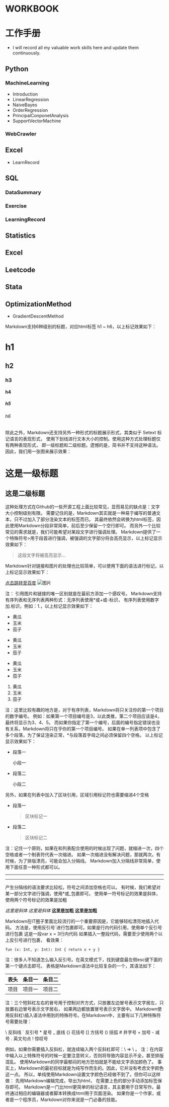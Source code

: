# WORKBOOK
# 工作手册
* I will record all my valuable work skills here and update them continuously.
## Python
### MachineLearning
* Introduction
* LinearRegression
* NaiveBayes
* OrderRegression
* PrincipalConponetAnalysis
* SupportVectorMachine
### WebCrawler
## Excel
* LearnRecord
## SQL
### DataSummary
### Exercise
### LearningRecord
## Statistics
## Excel
## Leetcode
## Stata
## OptimizationMethod
* GradientDescentMethod






Markdown支持6种级别的标题，对应html标签 h1 ~ h6，以上标记效果如下：


# h1
## h2
### h3
#### h4
##### h5
###### h6


除此之外，Markdown还支持另外一种形式的标题展示形式，其类似于 Setext 标记语言的表现形式，
使用下划线进行文本大小的控制。使用这种方式处理标题仅有两种表现形式，
即一级标题和二级标题。遗憾的是，简书并不支持这种语法。因此，我们用一张图来展示效果：


这是一级标题
===
这是二级标题
---


这种处理方式在Github的一些开源工程上面比较常见，显而易见的缺点是：文字大小控制级别有限。
需要记住的是，Markdown其实就是一种易于编写的普通文本，只不过加入了部分渲染文本的标签而已。
其最终依然会转换为html标签，因此使用Markdown分段非常简单，前后至少保留一个空行即可。
而另外一个比较常见的需求就是，我们可能希望对某段文字进行强调处理。
Markdown提供了一个特殊符号>用于段首进行强调，被强调的文字部分将会高亮显示，以上标记显示效果如下：


> 这段文字将被高亮显示...


Markdown针对链接和图片的处理也比较简单，可以使用下面的语法进行标记，以上标记显示效果如下：


[点击跳转至百度](http://www.baidu.com)
![图片](https://upload-images.jianshu.io/upload_images/703764-605e3cc2ecb664f6.jpg?imageMogr2/auto-orient/strip%7CimageView2/2/w/1240)


注： 引用图片和链接的唯一区别就是在最前方添加一个感叹号。
Markdown支持有序列表和无序列表两种形式：无序列表使用*或+或-标识，
有序列表使用数字加.标识，例如：1.，以上标记显示效果如下：


* 黄瓜
* 玉米
* 茄子

+ 黄瓜
+ 玉米
+ 茄子

- 黄瓜
- 玉米
- 茄子

1. 黄瓜
2. 玉米
3. 茄子


注：这里比较有趣的地方是，对于有序列表，Markdown将只关注你的第一个项目的数字编号。
例如：如果第一个项目编号是3，以此类推，第二个项目应该是4，最终将显示为3、4、5。
而如果你指定了第一个编号，后面的编号指定错误也没有关系，Markdown将只在乎你的第一个项目编号。
如果在单一列表项中包含了多个段落，为了保证渲染正常，*与段落首字母之间必须保留四个空格。
以上标记显示效果如下：


*    段落一

     小段一
*    段落二

     小段二


另外，如果在列表中加入了区块引用，区域引用标记符也需要缩进4个空格


* 段落一
    > 区块标记一
* 段落二
    > 区块标记二


注：记住一个原则，如果在和列表配合使用的时候出现了问题，就缩进一次，四个空格或者一个制表符代表一次缩进。
如果一次缩进没有解决问题，那就两次。有时候，为了排版漂亮，可能会加入分隔线。
Markdown加入分隔线非常简单，使用下面任意一种形式都可以。


***
---


产生分隔线的语法要求比较松，符号之间添加空格也可以。
有时候，我们希望对某一部分文字进行强调，使用*或_包裹即可。
使用单一符号标记的效果是斜体，使用两个符号标记的效果是加粗


*这里是斜体*
_这里是斜体_
**这里是加粗**
__这里是加粗__


Markdown在IT圈子里面比较流行的一个重要原因是，它能够轻松漂亮地插入代码。
方法是，使用反引号`进行包裹即可。如果是行内代码引用，使用单个反引号进行包裹
这是一段var x = 3行内代码
如果插入一整段代码，需要至少使用两个以上反引号进行包裹， 看效果：


``fun (x: Int, y: Int): Int {
  return x + y
}``


注：很多人不知道怎么输入反引号。在英文模式下，找到键盘最左侧esc键下面的第一个键点击即可。
表格是Markdown语法中比较复杂的一个，其语法如下：


表头|条目一|条目二
:---:|:---:|:---:
项目|项目一|项目二


注：三个短斜杠左右的冒号用于控制对齐方式，只放置左边冒号表示文字居左，只放置右边冒号表示文字居右，
如果两边都放置冒号表示文字居中。
Markdown使用反斜杠\插入语法中用到的特殊符号。在Markdown中，主要有以下几种特殊符号需要处理：


\\   反斜线
\`   反引号
\*   星号
\_   底线
\{}  花括号
\[]  方括号
\()  括弧
\#   井字号
\+   加号
\-   减号
\.   英文句点
\!   惊叹号


例如，如果你需要插入反斜杠，就连续输入两个反斜杠即可：\\ => \ 。
注：在内容中输入以上特殊符号的时候一定要注意转义，否则将导致内容显示不全，甚至排版混乱。
使用Markdown的同学最郁闷的地方恐怕就是不能给文字添加颜色了。
事实上，Markdown的最初目标就是为纯写作而生的。因此，它并没有考虑文字颜色这一点。
所以，单纯使用Markdown设置文字颜色已经做不到了。但你可以这样做：
先用Markdown编辑完成，导出为html，
在需要上色的部分手动添加标签<font color='#ff0000'></font>保存即可。
Markdown是一门比html更简单的标记语言，其主要用于日常写作。最终通过相应的编辑器或者脚本转换成html用于页面渲染。
如果你是一个作家，或者是一个程序员，Markdown对你来说是一门必备的技能。

